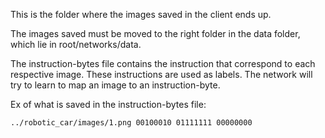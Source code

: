 This is the folder where the images saved in the client ends up.

The images saved must be moved to the right folder in the data folder, which lie in root/networks/data.


The instruction-bytes file contains the instruction that correspond to each respective image.
These instructions are used as labels. The network will try to learn to map an image to an instruction-byte.

Ex of what is saved in the instruction-bytes file:

	../robotic_car/images/1.png 00100010 01111111 00000000 